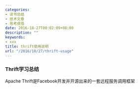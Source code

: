 ```yaml
---
categories:
- 读书总结
- 技术文章
- 思考感悟
date: 2016-10-27T00:02:09+08:00
description: ""
keywords:
- xxx
title: thrift使用说明
url: "/2016/10/27/thrift-usage"
---
```


### Thrift学习总结
Apache Thrift是Facebook开发并开源出来的一套远程服务调用框架

